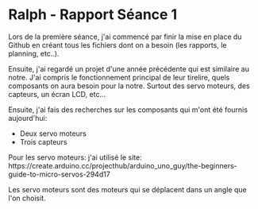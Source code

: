 <h1>Ralph - Rapport Séance 1</h1>	

<p> Lors de la première séance, j'ai commencé par finir la mise en place du Github en créant tous les fichiers dont on a besoin (les rapports, le planning, etc..). </p>
<p> Ensuite, j'ai regardé un projet d'une année précédente qui est similaire au notre. J'ai compris le fonctionnement principal de leur tirelire, quels composants on aura besoin pour la notre. Surtout des servo moteurs, des capteurs, un écran LCD, etc... </p> 
<p> Ensuite, j'ai fais des recherches sur les composants qui m'ont été fournis aujourd'hui: </p>
   <ul>
    <li>Deux servo moteurs</li>
    <li>Trois capteurs</li>
   </ul>
   
<p> Pour les servo moteurs: j'ai utilisé le site: https://create.arduino.cc/projecthub/arduino_uno_guy/the-beginners-guide-to-micro-servos-294d17 </p> 
<p> Les servo moteurs sont des moteurs qui se déplacent dans un angle que l'on choisit.</p>
<p> </p>

